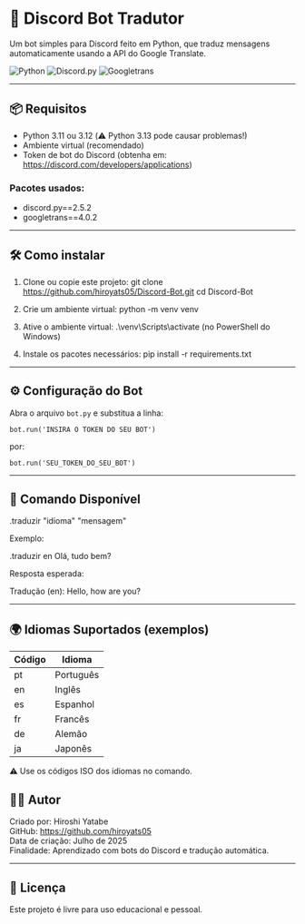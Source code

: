 # 🤖 Discord Bot Tradutor

Um bot simples para Discord feito em Python, que traduz mensagens automaticamente usando a API do Google Translate.

![Python](https://img.shields.io/badge/Feito%20com-Python%203.11-blue?style=flat&logo=python)
![Discord.py](https://img.shields.io/badge/discord.py-2.5.2-blueviolet)
![Googletrans](https://img.shields.io/badge/googletrans-4.0.2-green)

---

## 📦 Requisitos

- Python 3.11 ou 3.12 (⚠️ Python 3.13 pode causar problemas!)
- Ambiente virtual (recomendado)
- Token de bot do Discord (obtenha em: https://discord.com/developers/applications)

### Pacotes usados:
- discord.py==2.5.2
- googletrans==4.0.2

---

## 🛠️ Como instalar

1. Clone ou copie este projeto:
   git clone https://github.com/hiroyats05/Discord-Bot.git
   cd Discord-Bot

2. Crie um ambiente virtual:
   python -m venv venv

3. Ative o ambiente virtual:
   .\venv\Scripts\activate        (no PowerShell do Windows)

4. Instale os pacotes necessários:
   pip install -r requirements.txt

---

## ⚙️ Configuração do Bot

Abra o arquivo `bot.py` e substitua a linha:

    bot.run('INSIRA O TOKEN DO SEU BOT')

por:

    bot.run('SEU_TOKEN_DO_SEU_BOT')

---

## 💬 Comando Disponível

.traduzir "idioma" "mensagem"

Exemplo:

.traduzir en Olá, tudo bem?

Resposta esperada:

Tradução (en): Hello, how are you?

---

## 🌍 Idiomas Suportados (exemplos)

| Código | Idioma     |
|--------|------------|
| pt     | Português  |
| en     | Inglês     |
| es     | Espanhol   |
| fr     | Francês    |
| de     | Alemão     |
| ja     | Japonês    |

⚠️ Use os códigos ISO dos idiomas no comando.

## 👨‍💻 Autor

Criado por: Hiroshi Yatabe  
GitHub: https://github.com/hiroyats05  
Data de criação: Julho de 2025  
Finalidade: Aprendizado com bots do Discord e tradução automática.

---

## 📝 Licença

Este projeto é livre para uso educacional e pessoal.
